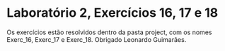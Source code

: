 # Laboratório 2, Exercícios 16, 17 e 18

Os exercícios estão resolvidos dentro da pasta project, com os nomes Exerc_16, Exerc_17 e Exerc_18.
Obrigado Leonardo Guimarães.
